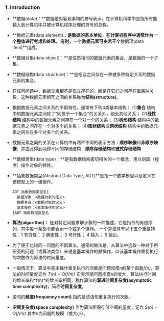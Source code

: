 ### 1. Introduction

+ **数据(data)：**数据是对客观事物的符号表示，在计算机科学中是指所有能输入到计算机中并被计算机程序处理的符号的总称。

- **数据元素(data element)：**是数据的基本单位，在计算机程序中通常作为一个整体进行考虑和处理。 有时，一个数据元素可由若干个**数据项(data item)**组成。

- **数据对象(data object)：**是性质相同的数据元素的集合，是数据的一个子集。

- **数据结构(data structure)：**是相互之间存在一种或多种特定关系的数据元素的集合。

- 在任何问题中，数据元素都不是孤立存在的，而是在它们之间存在着某种关系，这种数据元素相互之间的关系称为**结构(structure)**。

- 根据数据元素之间关系的不同特性，通常有下列4类基本结构：
  (1)**集合** 结构中的数据元素之间除了“同属于一个集合”的关系外，别无其他关系；
  (2)**线性结构** 结构中的数据元素之间存在一个对一个的关系；
  (3)**树形结构** 结构中的数据元素之间存在一个对多个的关系；
  (4)**图状结构**或**网状结构** 结构中的数据元素之间存在多个对多个的关系。

- 数据元素之间的关系在计算机中有两种不同的表示方法：**顺序映像**和**非顺序映像**，并由此得到两种不同的存储结构：**顺序存储结构**和**链式存储结构**

- **数据类型(data type)：**是和数据结构密切相关的一个概念，用以刻画（程序）操作对象的特性。

- **抽象数据类型(Abstract Data Type, ADT)**是指一个数学模型以及定义在该模型上的一组操作。

  ```
  ADT 抽象数据类型名{
    数据对象：<数据对象的定义>
    数据关系：<数据对象的定义>
    基本操作：<基本操作的定义>
  }ADT 抽象数据类型名
  ```



- **算法(algorithm)：** 是对特定问题求解步骤的一种描述，它是指令的有限序列，其中每一条指令都表示一个或多个操作。
  一个算法具有以下五个重要特性：1 有穷性； 2 确定性； 3 可行性； 4 输入； 5 输出。

* 为了便于比较同一问题的不同算法，通常的做法是，从算法中选取一种对于所研究的问题（或算法类型）来说是基本操作的原操作，以该基本操作重复执行的次数作为算法的时间量度。

- 一般情况下，算法中基本操作重复执行的次数是问题规模*n*的某个函数*f(n)*，算法的时间量度记作
                                                                  *T(n) = O(f(n))*
  它表示随问题规模*n*的增大，算法执行时间的增长率和*f(n)*的增长率相同，称作算法的**渐进时间复杂度(asymptotic time complexity)**，简称**时间复杂度**。

* 语句的**频度(frequency count)** 指的是该语句重复执行的次数。

* **空间复杂度(space complexity)** 作为算法所需存储空间的量度，记作
                                                                  *S(n) = O(f(n))*
  其中*n*为问题的规模（或大小）。